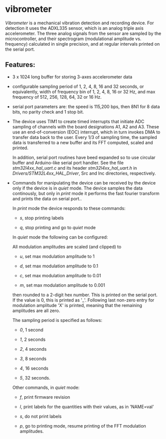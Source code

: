 # vibrometer

*Vibrometer* is a mechanical vibration detection and recording device.
For detection it uses the ADXL335 sensor, which is an analog triple axis accelerometer.
The three analog signals from the sensor are sampled by the microcontroller,
and their spectrogram (modulational amplitude vs. frequency) calculated in
single precision, and at regular intervals printed on the serial port.

## Features:

- 3 x 1024 long buffer for storing 3-axes accelerometer data

- configurable sampling period of 1, 2, 4, 8, 16 and 32 seconds, or
equivalently, width of frequency bin of 1, 2, 4, 8, 16 or 32 Hz,
and max frequency of 512, 256, 128, 64, 32 or 16 Hz.

- serial port parameters are: the speed is 115,200 bps, then 8N1
for 8 data bits, no parity check and 1 stop bit.

- The device uses TIM1 to create timed interrupts that initiate ADC sampling
of channels with the board designations A1, A2 and A3.
These use an end-of-conversion (EOC) interrupt, which in turn invokes DMA to transfer data back
to the user. Every 1/3 of sampling time, the sampled data is transferred to a new
buffer and its FFT computed, scaled and printed.

  In addition, serial port routines have beed expanded so to use circular buffer and
Arduino-like serial port handler. See the file *stm32l4xx_hal_uart.c* and
its header *stm32l4xx_hal_uart.h*  in *Drivers/STM32L4xx_HAL_Driver*, Src and Inc directories, respectively.


- Commands for manipulating the device can be received by the device only if the
device is in *quiet* mode. The device samples the data continously, but only in
*print* mode it performs the fast fourier transform and prints the data on serial port..

  In *print* mode the device responds to these commands:

  - *s*, stop printing labels

  - *q*, stop printing and go to *quiet* mode


  In *quiet* mode the following can be configured:


  All modulation amplitudes are scaled (and clipped) to

  - *u*, set max modulation amplitude to 1

  - *d*, set max modulation amplitude to 0.1

  - *c*, set max modulation amplitude to 0.01

  - *m*, set max modulation amplitude to 0.001

  then rounded to a 2-digit hex number. This is printed on the serial port. If the
  value is 0, this is printed as '_'. Following last non-zero entry for modulation
  amplitude 'X' is printed, meaning that the remaining amplitudes are all zero. 


  The sampling period is specified as follows:

  - *0*, 1 second

  - *1*, 2 seconds

  - *2*, 4 seconds

  - *3*, 8 seconds

  - *4*, 16 seconds

  - *5*, 32 seconds.
  

  Other commands, in *quiet* mode:

  - *f*, print firmware revision

  - *l*, print labels for the quantities with their values, as in 'NAME=val'

  - *s*, do not print labels

  - *p*, go to printing mode, resume printing of the FFT modulation amplitudes.
